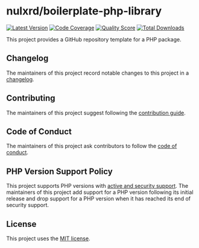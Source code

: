 # nulxrd/boilerplate-php-library

[![Latest Version](https://img.shields.io/github/release/nulxrd/boilerplate-php-library.svg?style=flat-square)](https://github.com/nulxrd/boilerplate-php-library/releases)
[![Code Coverage](https://img.shields.io/scrutinizer/coverage/g/nulxrd/boilerplate-php-library.svg?style=flat-square)](https://scrutinizer-ci.com/g/nulxrd/boilerplate-php-library)
[![Quality Score](https://img.shields.io/scrutinizer/g/nulxrd/boilerplate-php-library.svg?style=flat-square)](https://scrutinizer-ci.com/g/nulxrd/boilerplate-php-library)
[![Total Downloads](https://img.shields.io/packagist/dt/nulxrd/boilerplate-php-library.svg?style=flat-square)](https://packagist.org/packages/nulxrd/boilerplate-php-library)

This project provides a GitHub repository template for a PHP package.

## Changelog

The maintainers of this project record notable changes to this project in a [changelog](CHANGELOG.md).

## Contributing

The maintainers of this project suggest following the [contribution guide](.github/CONTRIBUTING.md).

## Code of Conduct

The maintainers of this project ask contributors to follow the [code of conduct](.github/CODE_OF_CONDUCT.md).

## PHP Version Support Policy

This project supports PHP versions with [active and security support](https://www.php.net/supported-versions.php).
The maintainers of this project add support for a PHP version following its initial release and drop support for a PHP version when it has reached its end of security support.

## License

This project uses the [MIT license](LICENSE).
